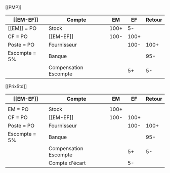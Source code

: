 [[PMP]]



| [[EM-EF]]     | Compte                | EM   | EF   | Retour |
| ------------- | --------------------- | ---- | ---- | ------ |
| [[EM]] = PO   | Stock                 | 100+ | 5-   |        |
| CF = PO       | [[EM-EF]]             | 100- | 100+ |        |
| Poste = PO    | Fournisseur           |      | 100- | 100+   |
| Escompte = 5% | Banque                |      |      | 95-    |
|               | Compensation Escompte |      | 5+   | 5-     |

[[PrixStd]]


| [[EM-EF]]     | Compte                | EM   | EF   | Retour |
| ------------- | --------------------- | ---- | ---- | ------ |
|               |                       |      |      |        |
| EM = PO       | Stock                 | 100+ |      |        |
| CF = PO       | [[EM-EF]]             | 100- | 100+ |        |
| Poste = PO    | Fournisseur           |      | 100- | 100+   |
| Escompte = 5% | Banque                |      |      | 95-    |
|               | Compensation Escompte |      | 5+   | 5-     |
|               | Compte d'écart        |      | 5-   |        |
